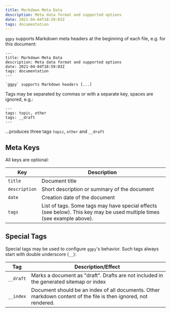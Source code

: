 ```yaml
---
title: Markdown Meta Data
description: Meta data format and supported options
date: 2021-04-04T18:59:03Z
tags: documentation
---
```


`ggpy` supports Markdown meta headers at the beginning of each file, e.g. for this document:

```
---
title: Markdown Meta Data
description: Meta data format and supported options
date: 2021-04-04T18:59:03Z
tags: documentation
---

`ggpy` supports Markdown headers [...]
```

Tags may be separated by commas or with a separate key, spaces are ignored, e.g.:

```
---
tags: topic, other
tags: __draft
---
```

...produces three tags `topic`, `other` and `__draft`

## Meta Keys

All keys are optional:

| Key | Description |
|-----|-------------|
| `title` | Document title |
| `description` | Short description or summary of the document |
| `date` | Creation date of the document |
| `tags` | List of tags. Some tags may have special effects (see below). This key may be used multiple times (see example above). |

## Special Tags

Special tags may be used to configure `ggpy`'s behavior. Such tags always start with double underscore (`__`):

| Tag | Description/Effect |
|-----|--------------------|
| `__draft` | Marks a document as "draft". Drafts are not included in the generated sitemap or index |
| `__index` | Document should be an index of all documents. Other markdown content of the file is then ignored, not rendered. |
